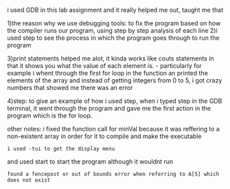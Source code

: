i used GDB in this lab assignment and it really helped me out,
taught me that 

1)the reason why we use debugging tools:
	to fix the program based on how the compiler runs 
	our program, using step by step analysis of each line
2)i used step to see the process in which the program goes through to run the program

3)print statements helped me alot, it kinda works like couts statements in that it shows you what the value of each element is.
	- particularly for example i whent through the first for loop in the function an printed the elements of the array and instead of getting integers from 0 to 5, i got crazy numbers that showed me there was an error

4)step:
	to give an example of how i used step,
	when i typed step in the GDB terminal, it went through the program and gave me the first action in the program which is the for loop.

other notes:
	i fixed the function call for minVal because it was reffering to a non-existent array in order for it to compile and make the executable

	i used -tui to get the display menu
and used start to start the program although it wouldnt run

	found a fencepost or out of bounds error when referring to A[5] which does not exist


